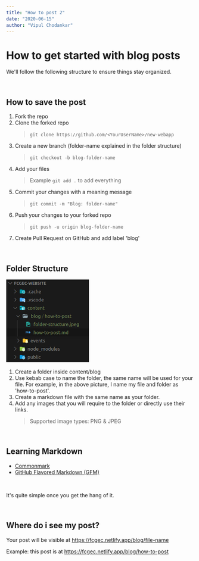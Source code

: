 ```yaml
---
title: "How to post 2"
date: "2020-06-15"
author: "Vipul Chodankar"
---
```


# How to get started with blog posts

We'll follow the following structure to ensure things stay organized.

<br>

## How to save the post

1. Fork the repo
1. Clone the forked repo
   > `git clone https://github.com/<YourUserName>/new-webapp`
1. Create a new branch (folder-name explained in the folder structure)
   > `git checkout -b blog-folder-name`
1. Add your files
   > Example `git add .` to add everything
1. Commit your changes with a meaning message
   > `git commit -m "Blog: folder-name"`
1. Push your changes to your forked repo
   > `git push -u origin blog-folder-name`
1. Create Pull Request on GitHub and add label 'blog'

<br>

## Folder Structure

![Random image](./folder-structure.jpeg)

1. Create a folder inside content/blog
1. Use kebab case to name the folder, the same name will be used for your file. For example, in the above picture, I name my file and folder as 'how-to-post'.
1. Create a markdown file with the same name as your folder.
1. Add any images that you will require to the folder or directly use their links.
   > Supported image types: PNG & JPEG

<br>

## Learning Markdown

- [Commonmark](https://commonmark.org/help/)
- [GitHub Flavored Markdown (GFM)](https://github.github.com/gfm/)

<br>

It's quite simple once you get the hang of it.

<br>

## Where do i see my post?

Your post will be visible at https://fcgec.netlify.app/blog/file-name

Example: this post is at https://fcgec.netlify.app/blog/how-to-post
